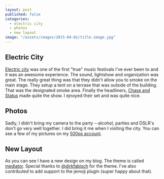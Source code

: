 ```yaml
---
layout: post
published: false
categories: 
  - electric city
  - photos
  - new layout
image: "/assets/images/2015-04-01/title-image.jpg"
---
```


## Electric City
[Electric city](http://electriccity.ro) was one of the first "true" music festivals I've ever been to and it was an awesome experience. The sound, lightshow and organization was great. The really great thing was that they didn't allow you to smoke on the main stage. They setup a tent on a terrase that was outside of the building. That was the designated smoke area. 
Finally the headliners, [Chase and Status](http://chaseandstatus.co.uk) made quite the show. I ejnoyed their set and was quite nice.
## Photos
Sadly, I didn't bring my camera to the party --alcohol, parties and DSLR's don't go very well together. I did bring it me when I visiting the city. You can see a few of my pictures on my [500px account](http://500px.com/robertiagar).
## New Layout
As you can see I have a new design on my blog. The theme is called [mediator](https://github.com/dirkfabisch/mediator). Special thanks to [@dirkfabisch](https://twitter.com/dirkfabisch) for the theme. I've also contributed to add support to the jemoji plugin (super happy about that).